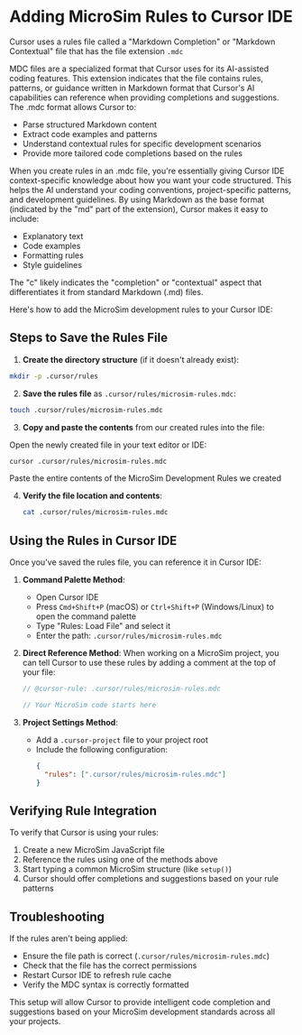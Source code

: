 # Adding MicroSim Rules to Cursor IDE

Cursor uses a rules file called a "Markdown Completion" or "Markdown Contextual" file
that has the file extension `.mdc`

MDC files are a specialized format that Cursor uses for its AI-assisted coding features.
This extension indicates that the file contains rules, patterns, or guidance written in Markdown format that Cursor's AI capabilities can reference when providing completions and suggestions. The .mdc format allows Cursor to:

- Parse structured Markdown content
- Extract code examples and patterns
- Understand contextual rules for specific development scenarios
- Provide more tailored code completions based on the rules

When you create rules in an .mdc file, you're essentially giving Cursor IDE context-specific knowledge about how you want your code structured. This helps the AI understand your coding conventions, project-specific patterns, and development guidelines.
By using Markdown as the base format (indicated by the "md" part of the extension), Cursor makes it easy to include:

- Explanatory text
- Code examples
- Formatting rules
- Style guidelines

The "c" likely indicates the "completion" or "contextual" aspect that differentiates it from standard Markdown (.md) files.

Here's how to add the MicroSim development rules to your Cursor IDE:

## Steps to Save the Rules File

1. **Create the directory structure** (if it doesn't already exist):

```sh
mkdir -p .cursor/rules
```

2. **Save the rules file** as `.cursor/rules/microsim-rules.mdc`:

```sh
touch .cursor/rules/microsim-rules.mdc
```

3. **Copy and paste the contents** from our created rules into the file:

Open the newly created file in your text editor or IDE:

```sh
cursor .cursor/rules/microsim-rules.mdc
```
Paste the entire contents of the MicroSim Development Rules we created

4. **Verify the file location and contents**:
   ```bash
   cat .cursor/rules/microsim-rules.mdc
   ```

## Using the Rules in Cursor IDE

Once you've saved the rules file, you can reference it in Cursor IDE:

1. **Command Palette Method**:
   - Open Cursor IDE
   - Press `Cmd+Shift+P` (macOS) or `Ctrl+Shift+P` (Windows/Linux) to open the command palette
   - Type "Rules: Load File" and select it
   - Enter the path: `.cursor/rules/microsim-rules.mdc`

2. **Direct Reference Method**:
   When working on a MicroSim project, you can tell Cursor to use these rules by adding a comment at the top of your file:
   ```javascript
   // @cursor-rule: .cursor/rules/microsim-rules.mdc
   
   // Your MicroSim code starts here
   ```

3. **Project Settings Method**:
   - Add a `.cursor-project` file to your project root
   - Include the following configuration:
     ```json
     {
       "rules": [".cursor/rules/microsim-rules.mdc"]
     }
     ```

## Verifying Rule Integration

To verify that Cursor is using your rules:

1. Create a new MicroSim JavaScript file
2. Reference the rules using one of the methods above
3. Start typing a common MicroSim structure (like `setup()`)
4. Cursor should offer completions and suggestions based on your rule patterns

## Troubleshooting

If the rules aren't being applied:

- Ensure the file path is correct (`.cursor/rules/microsim-rules.mdc`)
- Check that the file has the correct permissions
- Restart Cursor IDE to refresh rule cache
- Verify the MDC syntax is correctly formatted

This setup will allow Cursor to provide intelligent code completion and suggestions based on your MicroSim development standards across all your projects.